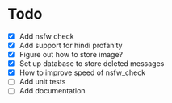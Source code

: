 # Todo
- [x] Add nsfw check
- [x] Add support for hindi profanity
- [x] Figure out how to store image?
- [x] Set up database to store deleted messages
- [x] How to improve speed of nsfw_check
- [ ] Add unit tests
- [ ] Add documentation